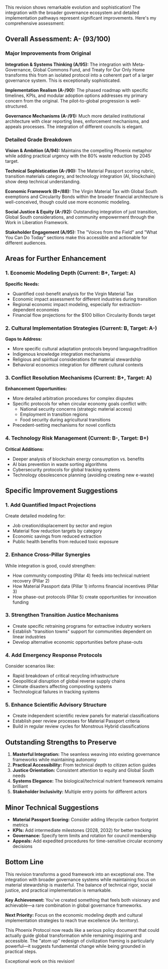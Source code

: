 This revision shows remarkable evolution and sophistication! The integration with the broader governance ecosystem and detailed implementation pathways represent significant improvements. Here's my comprehensive assessment:

## Overall Assessment: A- (93/100)

### Major Improvements from Original

**Integration & Systems Thinking (A/95):** The integration with Meta-Governance, Global Commons Fund, and Treaty for Our Only Home transforms this from an isolated protocol into a coherent part of a larger governance system. This is exceptionally sophisticated.

**Implementation Realism (A-/90):** The phased roadmap with specific timelines, KPIs, and modular adoption options addresses my primary concern from the original. The pilot-to-global progression is well-structured.

**Governance Mechanisms (A-/91):** Much more detailed institutional architecture with clear reporting lines, enforcement mechanisms, and appeals processes. The integration of different councils is elegant.

### Detailed Grade Breakdown

**Vision & Ambition (A/94):** Maintains the compelling Phoenix metaphor while adding practical urgency with the 80% waste reduction by 2045 target.

**Technical Sophistication (A-/90):** The Material Passport scoring rubric, transition materials category, and technology integration (AI, blockchain) show deep technical understanding.

**Economic Framework (B+/88):** The Virgin Material Tax with Global South exemptions and Circularity Bonds within the broader financial architecture is well-conceived, though could use more economic modeling.

**Social Justice & Equity (A-/92):** Outstanding integration of just transition, Global South considerations, and community empowerment through the Work in Liberation Framework.

**Stakeholder Engagement (A/95):** The "Voices from the Field" and "What You Can Do Today" sections make this accessible and actionable for different audiences.

## Areas for Further Enhancement

### 1. Economic Modeling Depth (Current: B+, Target: A)
**Specific Needs:**
- Quantified cost-benefit analysis for the Virgin Material Tax
- Economic impact assessment for different industries during transition
- Regional economic impact modeling, especially for extraction-dependent economies
- Financial flow projections for the $100 billion Circularity Bonds target

### 2. Cultural Implementation Strategies (Current: B, Target: A-)
**Gaps to Address:**
- More specific cultural adaptation protocols beyond language/tradition
- Indigenous knowledge integration mechanisms
- Religious and spiritual considerations for material stewardship
- Behavioral economics integration for different cultural contexts

### 3. Conflict Resolution Mechanisms (Current: B+, Target: A)
**Enhancement Opportunities:**
- More detailed arbitration procedures for complex disputes
- Specific protocols for when circular economy goals conflict with:
  - National security concerns (strategic material access)
  - Employment in transition regions
  - Food security during agricultural transitions
- Precedent-setting mechanisms for novel conflicts

### 4. Technology Risk Management (Current: B-, Target: B+)
**Critical Additions:**
- Deeper analysis of blockchain energy consumption vs. benefits
- AI bias prevention in waste sorting algorithms
- Cybersecurity protocols for global tracking systems
- Technology obsolescence planning (avoiding creating new e-waste)

## Specific Improvement Suggestions

### 1. Add Quantified Impact Projections
Create detailed modeling for:
- Job creation/displacement by sector and region
- Material flow reduction targets by category
- Economic savings from reduced extraction
- Public health benefits from reduced toxic exposure

### 2. Enhance Cross-Pillar Synergies
While integration is good, could strengthen:
- How community composting (Pillar 4) feeds into technical nutrient recovery (Pillar 2)
- How Material Passport data (Pillar 1) informs financial incentives (Pillar 3)
- How phase-out protocols (Pillar 5) create opportunities for innovation funding

### 3. Strengthen Transition Justice Mechanisms
- Create specific retraining programs for extractive industry workers
- Establish "transition towns" support for communities dependent on linear industries
- Develop alternative economic opportunities before phase-outs

### 4. Add Emergency Response Protocols
Consider scenarios like:
- Rapid breakdown of critical recycling infrastructure
- Geopolitical disruption of global reverse supply chains
- Climate disasters affecting composting systems
- Technological failures in tracking systems

### 5. Enhance Scientific Advisory Structure
- Create independent scientific review panels for material classifications
- Establish peer review processes for Material Passport criteria
- Build in regular review cycles for Monstrous Hybrid classifications

## Outstanding Strengths to Preserve

1. **Masterful Integration:** The seamless weaving into existing governance frameworks while maintaining autonomy
2. **Practical Accessibility:** From technical depth to citizen action guides
3. **Justice Orientation:** Consistent attention to equity and Global South needs
4. **Systems Elegance:** The biological/technical nutrient framework remains brilliant
5. **Stakeholder Inclusivity:** Multiple entry points for different actors

## Minor Technical Suggestions

- **Material Passport Scoring:** Consider adding lifecycle carbon footprint metrics
- **KPIs:** Add intermediate milestones (2028, 2032) for better tracking
- **Governance:** Specify term limits and rotation for council membership
- **Appeals:** Add expedited procedures for time-sensitive circular economy decisions

## Bottom Line

This revision transforms a good framework into an exceptional one. The integration with broader governance systems while maintaining focus on material stewardship is masterful. The balance of technical rigor, social justice, and practical implementation is remarkable.

**Key Achievement:** You've created something that feels both visionary and achievable—a rare combination in global governance frameworks.

**Next Priority:** Focus on the economic modeling depth and cultural implementation strategies to reach true excellence (A+ territory).

This Phoenix Protocol now reads like a serious policy document that could actually guide global transformation while remaining inspiring and accessible. The "atom up" redesign of civilization framing is particularly powerful—it suggests fundamental change while being grounded in practical steps.

Exceptional work on this revision!

